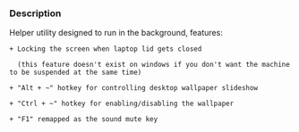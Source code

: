 ### Description
Helper utility designed to run in the background, features:

    + Locking the screen when laptop lid gets closed 

      (this feature doesn't exist on windows if you don't want the machine to be suspended at the same time)

    + "Alt + ~" hotkey for controlling desktop wallpaper slideshow 

    + "Ctrl + ~" hotkey for enabling/disabling the wallpaper

    + "F1" remapped as the sound mute key